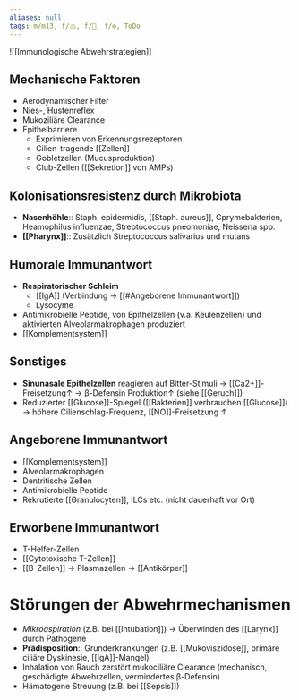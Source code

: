 ```yaml
---
aliases: null
tags: m/m13, f/🫁, f/🦠, f/⚙️, ToDo
---
```

![[Immunologische Abwehrstrategien]]

## Mechanische Faktoren
- Aerodynamischer Filter
- Nies-, Hustenreflex
- Mukoziliäre Clearance
- Epithelbarriere
	- Exprimieren von Erkennungsrezeptoren
	- Cilien-tragende [[Zellen]]
	- Gobletzellen (Mucusproduktion)
	- Club-Zellen ([[Sekretion]] von AMPs)
## Kolonisationsresistenz durch Mikrobiota
- **Nasenhöhle**:: Staph. epidermidis, [[Staph. aureus]], Cprymebakterien, Heamophilus influenzae, Streptococcus pneomoniae, Neisseria spp.
- **[[Pharynx]]**:: Zusätzlich Streptococcus salivarius und mutans
## Humorale Immunantwort
- **Respiratorischer Schleim** 
	- [[IgA]] (Verbindung → [[#Angeborene Immunantwort]])
	- Lysocyme
- Antimikrobielle Peptide, von Epithelzellen (v.a. Keulenzellen) und aktivierten Alveolarmakrophagen produziert
- [[Komplementsystem]]
## Sonstiges
- **Sinunasale Epithelzellen** reagieren auf Bitter-Stimuli → [[Ca2+]]-Freisetzung↑ → β-Defensin Produktion↑ (siehe [[Geruch]])
- Reduzierter [[Glucose]]-Spiegel ([[Bakterien]] verbrauchen [[Glucose]]) → höhere Cilienschlag-Frequenz, [[NO]]-Freisetzung ↑ 

## Angeborene Immunantwort
- [[Komplementsystem]]
- Alveolarmakrophagen
- Dentritische Zellen
- Antimikrobielle Peptide
- Rekrutierte [[Granulocyten]], ILCs etc. (nicht dauerhaft vor Ort)
## Erworbene Immunantwort
- T-Helfer-Zellen
- [[Cytotoxische T-Zellen]]
- [[B-Zellen]] → Plasmazellen → [[Antikörper]]

# Störungen der Abwehrmechanismen
- *Mikroaspiration* (z.B. bei [[Intubation]]) → Überwinden des [[Larynx]] durch Pathogene
- **Prädisposition**:: Grunderkrankungen (z.B. [[Mukoviszidose]], primäre ciliäre Dyskinesie, [[IgA]]-Mangel)
- Inhalation von Rauch zerstört mukociliäre Clearance (mechanisch, geschädigte Abwehrzellen, vermindertes β-Defensin)
- Hämatogene Streuung (z.B. bei [[Sepsis]])

